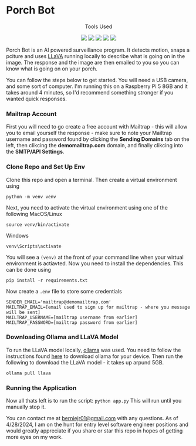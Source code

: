 # Porch Bot

<p align='center'>
  Tools Used
</p>

<p align='center'>
    <img src="https://img.shields.io/badge/Python-3776AB?style=for-the-badge&logo=python&logoColor=white" />
    <img src="https://img.shields.io/badge/opencv-%23white.svg?style=for-the-badge&logo=opencv&logoColor=white" />
    <img src="https://img.shields.io/badge/git-%23F05033.svg?style=for-the-badge&logo=git&logoColor=white" />
    <img src="https://img.shields.io/badge/Raspberry%20Pi-A22846?style=for-the-badge&logo=Raspberry%20Pi&logoColor=white" />
    <img src="https://img.shields.io/badge/Linux-FCC624?style=for-the-badge&logo=linux&logoColor=black" />
</p>


Porch Bot is an AI powered surveillance program. It detects motion, snaps a pciture and uses [LLaVA](https://ollama.com/library/llava) 
running locally to describe what is going on in the image. The response and the image are then emailed to you so you can
know what is going on on your porch. 

You can follow the steps below to get started. You will need a USB camera, and some sort of computer. I'm running this on a 
Raspberry Pi 5 8GB and it takes around 4 minutes, so I'd recommend something stronger if you wanted quick responses.

### Mailtrap Account
First you will need to go create a free account with Mailtrap - this will allow you to email yourself the response - make sure to 
note your Mailtrap username and password found by clicking the **Sending Domains** tab on the left, then clikcing the **demomailtrap.com**
domain, and finally clikcing into the **SMTP/API Settings**. 

### Clone Repo and Set Up Env
Clone this repo and open a terminal. Then create a virtual environment using 
```
python -m venv venv
```
Next, you need to activate the virtual environment using one of the following
MacOS/Linux
```
source venv/bin/activate 
```
Windows
```
venv\Scripts\activate
```

You will see a `(venv)` at the front of your command line when your wirtual environment is actiavted. Now you 
need to install the dependencies. This can be done using
```
pip install -r requirements.txt
```

Now create a `.env` file to store some credentials
```
SENDER_EMAIL='mailtrap@demomailtrap.com'
MAILTRAP_EMAIL=[email used to sign up for mailtrap - where you message will be sent] 
MAILTRAP_USERNAME=[mailtrap username from earlier]
MAILTRAP_PASSWORD=[mailtrap password from earlier]
```

### Downloading Ollama and LLaVA Model
To run the LLaVA model locally, [ollama](https://ollama.com/) was used. You need to follow the instructions found [here](https://ollama.com/download)
to download ollama for your device. Then run the following to download the LLaVA model - it takes up arpund 5GB. 
```
ollama pull llava
```

### Running the Application
Now all thats left is to run the script:
```python app.py```
This will run until you manually stop it. 

You can contact me at berniejr01@gmail.com with any questions. As of 4/28/2024, 
I am on the hunt for entry level software engineer positions and would greatly appreciate if you share or star this repo in hopes of getting 
more eyes on my work. 

